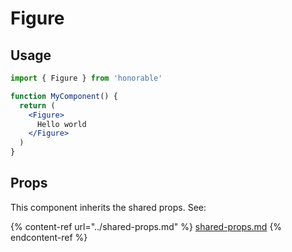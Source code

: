 # Figure

## Usage

```jsx
import { Figure } from 'honorable'

function MyComponent() {
  return (
    <Figure>
      Hello world
    </Figure>
  )
}
```

## Props

This component inherits the shared props. See:

{% content-ref url="../shared-props.md" %}
[shared-props.md](../shared-props.md)
{% endcontent-ref %}

